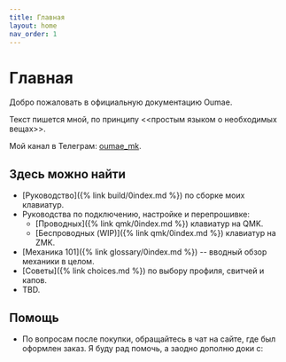 ```yaml
---
title: Главная
layout: home
nav_order: 1
---
```


# Главная

Добро пожаловать в официальную документацию Oumae.

Текст пишется мной, по принципу <<простым языком о необходимых вещах>>.

Мой канал в Телеграм: [oumae_mk](https://t.me/+bHgaMW-ajFhkY2Fi).

## Здесь можно найти

- [Руководство]({% link build/0index.md %}) по сборке моих клавиатур.
- Руководства по подключению, настройке и перепрошивке:
    - [Проводных]({% link qmk/0index.md %}) клавиатур на QMK.
    - [Беспроводных (WIP)]({% link qmk/0index.md %}) клавиатур на ZMK.
- [Механика 101]({% link glossary/0index.md %}) -- вводный обзор механики в целом.
- [Советы]({% link choices.md %}) по выбору профиля, свитчей и капов.
- TBD.

## Помощь

- По вопросам после покупки, обращайтесь в чат на сайте, где был оформлен заказ. Я буду рад помочь, а заодно дополню доки с:

